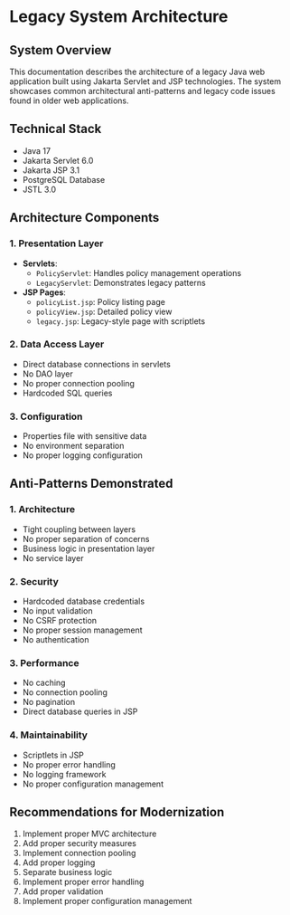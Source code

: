 # Legacy System Architecture

## System Overview
This documentation describes the architecture of a legacy Java web application built using Jakarta Servlet and JSP technologies. The system showcases common architectural anti-patterns and legacy code issues found in older web applications.

## Technical Stack
- Java 17
- Jakarta Servlet 6.0
- Jakarta JSP 3.1
- PostgreSQL Database
- JSTL 3.0

## Architecture Components

### 1. Presentation Layer
- **Servlets**:
  - `PolicyServlet`: Handles policy management operations
  - `LegacyServlet`: Demonstrates legacy patterns
- **JSP Pages**:
  - `policyList.jsp`: Policy listing page
  - `policyView.jsp`: Detailed policy view
  - `legacy.jsp`: Legacy-style page with scriptlets

### 2. Data Access Layer
- Direct database connections in servlets
- No DAO layer
- No proper connection pooling
- Hardcoded SQL queries

### 3. Configuration
- Properties file with sensitive data
- No environment separation
- No proper logging configuration

## Anti-Patterns Demonstrated

### 1. Architecture
- Tight coupling between layers
- No proper separation of concerns
- Business logic in presentation layer
- No service layer

### 2. Security
- Hardcoded database credentials
- No input validation
- No CSRF protection
- No proper session management
- No authentication

### 3. Performance
- No caching
- No connection pooling
- No pagination
- Direct database queries in JSP

### 4. Maintainability
- Scriptlets in JSP
- No proper error handling
- No logging framework
- No proper configuration management

## Recommendations for Modernization
1. Implement proper MVC architecture
2. Add proper security measures
3. Implement connection pooling
4. Add proper logging
5. Separate business logic
6. Implement proper error handling
7. Add proper validation
8. Implement proper configuration management
